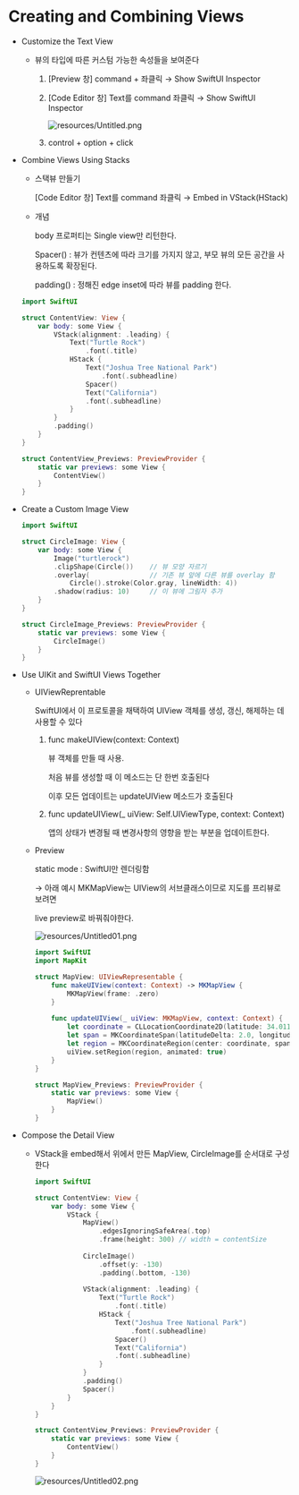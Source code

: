 # Creating and Combining Views

- Customize the Text View
    - 뷰의 타입에 따른 커스텀 가능한 속성들을 보여준다
        1. [Preview 창] command + 좌클릭 → Show SwiftUI Inspector
        2. [Code Editor 창] Text를 command 좌클릭 → Show SwiftUI Inspector

            ![resources/Untitled.png](resources/Untitled.png)

        3. control + option + click
- Combine Views Using Stacks
    - 스택뷰 만들기

        [Code Editor 창] Text를 command 좌클릭 → Embed in VStack(HStack)

    - 개념

        body 프로퍼티는 Single view만 리턴한다.

        Spacer() : 뷰가 컨텐츠에 따라 크기를 가지지 않고, 부모 뷰의 모든 공간을 사용하도록 확장된다.

        padding() : 정해진 edge inset에 따라 뷰를 padding 한다.

    ```swift
    import SwiftUI

    struct ContentView: View {
        var body: some View {
            VStack(alignment: .leading) {
                Text("Turtle Rock")
                    .font(.title)
                HStack {
                    Text("Joshua Tree National Park")
                        .font(.subheadline)
                    Spacer()
                    Text("California")
                    .font(.subheadline)
                }
            }
            .padding()
        }
    }

    struct ContentView_Previews: PreviewProvider {
        static var previews: some View {
            ContentView()
        }
    }
    ```

- Create a Custom Image View

    ```swift
    import SwiftUI

    struct CircleImage: View {
        var body: some View {
            Image("turtlerock")
            .clipShape(Circle())    // 뷰 모양 자르기 
            .overlay(               // 기존 뷰 앞에 다른 뷰를 overlay 함
                Circle().stroke(Color.gray, lineWidth: 4))
            .shadow(radius: 10)     // 이 뷰에 그림자 추가
        }
    }

    struct CircleImage_Previews: PreviewProvider {
        static var previews: some View {
            CircleImage()
        }
    }
    ```

- Use UIKit and SwiftUI Views Together
    - UIViewReprentable

        SwiftUI에서 이 프로토콜을 채택하여 UIView 객체를 생성, 갱신, 해제하는 데 사용할 수 있다

        1. func makeUIView(context: Context)

            뷰 객체를 만들 때 사용.

            처음 뷰를 생성할 때 이 메소드는 단 한번 호출된다

            이후 모든 업데이트는 updateUIView 메소드가 호출된다

        2. func updateUIView(_ uiView: Self.UIViewType, context: Context)

            앱의 상태가 변경될 때 변경사항의 영향을 받는 부분을 업데이트한다.

    - Preview

        static mode : SwiftUI만 렌더링함

        → 아래 예시 MKMapView는 UIView의 서브클래스이므로 지도를 프리뷰로 보려면 

        live preview로 바꿔줘야한다.

        ![resources/Untitled01.png](resources/Untitled01.png)

        ```swift
        import SwiftUI
        import MapKit

        struct MapView: UIViewRepresentable {
            func makeUIView(context: Context) -> MKMapView {
                MKMapView(frame: .zero)
            }
            
            func updateUIView(_ uiView: MKMapView, context: Context) {
                let coordinate = CLLocationCoordinate2D(latitude: 34.011286, longitude: -116.166868)
                let span = MKCoordinateSpan(latitudeDelta: 2.0, longitudeDelta: 2.0)
                let region = MKCoordinateRegion(center: coordinate, span: span)
                uiView.setRegion(region, animated: true)
            }
        }

        struct MapView_Previews: PreviewProvider {
            static var previews: some View {
                MapView()
            }
        }
        ```

- Compose the Detail View
    - VStack을 embed해서 위에서 만든 MapView, CircleImage를 순서대로 구성한다

        ```swift
        import SwiftUI

        struct ContentView: View {
            var body: some View {
                VStack {
                    MapView()
                        .edgesIgnoringSafeArea(.top)
                        .frame(height: 300) // width = contentSize
                    
                    CircleImage()
                        .offset(y: -130)
                        .padding(.bottom, -130)
                    
                    VStack(alignment: .leading) {
                        Text("Turtle Rock")
                            .font(.title)
                        HStack {
                            Text("Joshua Tree National Park")
                                .font(.subheadline)
                            Spacer()
                            Text("California")
                            .font(.subheadline)
                        }
                    }
                    .padding()
                    Spacer()
                }
            }
        }

        struct ContentView_Previews: PreviewProvider {
            static var previews: some View {
                ContentView()
            }
        }
        ```

        ![resources/Untitled02.png](resources/Untitled02.png)
